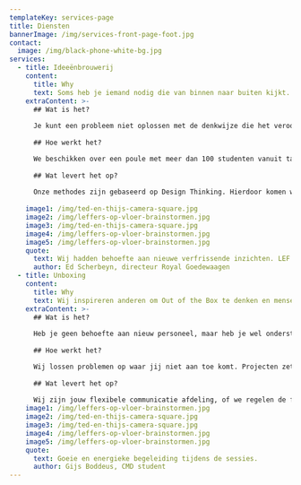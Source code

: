 ```yaml
---
templateKey: services-page
title: Diensten
bannerImage: /img/services-front-page-foot.jpg
contact:
  image: /img/black-phone-white-bg.jpg
services:
  - title: Ideeënbrouwerij
    content:
      title: Why
      text: Soms heb je iemand nodig die van binnen naar buiten kijkt. Wij combineren de creatieve denkkracht van zowel studenten en starters met verschillende stude achtergronden.
    extraContent: >-
      ## Wat is het?
    
      Je kunt een probleem niet oplossen met de denkwijze die het veroorzaakt heeft. Soms heb je iemand nodig die van buiten naar binnen kijkt, en niet gehinderd is door kokervisie of interne belangen.
    
      ## Hoe werkt het?

      We beschikken over een poule met meer dan 100 studenten vanuit talloze studierichtingen. Op basis van de vraag van de opdrachtgever selecteren we vanuit deze poule een gevarieerd team met verschillende persoonlijkheden en verschillende expertises. Samen met het team diepen we het onderwerp uit in drie sessies en komen met een concreet resultaat.
    
      ## Wat levert het op?
      
      Onze methodes zijn gebaseerd op Design Thinking. Hierdoor komen we snel met veel nieuwe ideeën. Een Ideeënbrouwerij is daarom enorm waardevol. Het zet koers naar een nieuwe strategie, een visie of het levert een kant en klaar marketingplan op. Er komt in ieder geval iets uit wat je niet verwacht. Een praktisch resultaat waar je mee verder kunt.
    
    image1: /img/ted-en-thijs-camera-square.jpg
    image2: /img/leffers-op-vloer-brainstormen.jpg
    image3: /img/ted-en-thijs-camera-square.jpg
    image4: /img/leffers-op-vloer-brainstormen.jpg
    image5: /img/leffers-op-vloer-brainstormen.jpg
    quote:
      text: Wij hadden behoefte aan nieuwe verfrissende inzichten. LEF was in staat dit te realiseren. Delfts Blauw werd Rebels Blauw.
      author: Ed Scherbeyn, directeur Royal Goedewaagen
  - title: Unboxing
    content:
      title: Why
      text: Wij inspireren anderen om Out of the Box te denken en mensen uit hun vaste patronen te halen. Door gebruikt te maken van design thinking komen we met de organisatie tot een praktisch resultaat.
    extraContent: >-
      ## Wat is het?
      
      Heb je geen behoefte aan nieuw personeel, maar heb je wel ondersteuning nodig? Wij beschikken over een poule van meer dan honderd HBO en WO studenten gespecialiseerd in onder andere marketing, finance, HR en juridische vraagstukken.
      
      ## Hoe werkt het?

      Wij lossen problemen op waar jij niet aan toe komt. Projecten zetten we op als een start-up: snel, creatief en met korte lijnen. Wij hebben een ander perspectief, stellen andere vragen en vormen een kritische sparringpartner. Naast kennis brengen we onze vonk over om medewerkers nieuwsgierig en eager te houden.
      
      ## Wat levert het op?
      
      Wij zijn jouw flexibele communicatie afdeling, of we regelen de financiële administratie. Beheren van de website of hulp nodig bij recruitment? Geen probleem. Wij pakken het voor je op zodat jij je kunt focussen op de core-business. Flexibel, voor een betaalbare prijs en met een hoog rendement.
    image1: /img/leffers-op-vloer-brainstormen.jpg
    image2: /img/ted-en-thijs-camera-square.jpg
    image3: /img/ted-en-thijs-camera-square.jpg
    image4: /img/leffers-op-vloer-brainstormen.jpg
    image5: /img/leffers-op-vloer-brainstormen.jpg
    quote:
      text: Goeie en energieke begeleiding tijdens de sessies.
      author: Gijs Boddeus, CMD student
---
```


